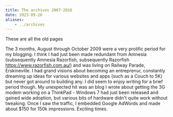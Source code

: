 ```yaml
--- 
title: The archives 2007-2016
date: 2023-09-26
aliases:
    - ../archives
---
```

These are all the old pages

The 3 months, August through October 2009 were a very prolific period for my blogging. I think I had just been made redundant from Amnesia (subsequently Amnesia Razorfish, subsequently Razorfish https://www.razorfish.com.au/) and was living on Railway Parade, Erskineville. I had grand visions about becoming an entreprenur, constantly dreaming up ideas for various websites and apps (such as a Couch to 5K) but never got around to building any. I did seem to enjoy writing for a brief period though. My unexpected hit was an blog I wrote about getting the 3G modem working on a ThinkPad - Windows 7 had just been released and gained wide adoption, but various bits of hardware didn't quite work without  tweaking. Once I saw the traffic, I embedded Google AdWords and made about $150 for 150k impressions. Exciting times.